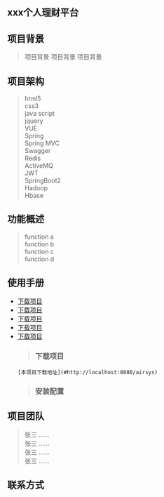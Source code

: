 ## xxx个人理财平台

## 项目背景
>项目背景<dr>
>项目背景<dr>
>项目背景<dr>
## 项目架构
>html5<br>
>css3<br>
>java script<br>
>jquery<br>
>VUE<br>
>Spring<br>
>Spring MVC<br>
>Swagger<br>
>Redis<br>
>ActiveMQ<br>
>JWT<br>
>SpringBoot2<br>
>Hadoop<br>
>Hbase<br>
## 功能概述
>function a<br>
>function b<br>
>function c<br>
>function d<br>
## 使用手册
* [下载项目](#下载项目)
* [下载项目](#下载项目)
* [下载项目](#下载项目)
* [下载项目](#下载项目)
* [下载项目](#下载项目)
   > ### 下载项目
      [本项目下载地址](#http://localhost:8080/airsys)
   > ### 安装配置
## 项目团队
   > 张三 ......<br>
   > 张三 ......<br>
   > 张三 ......<br>
   > 张三 ......<br>
## 联系方式